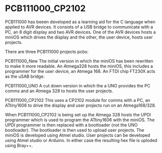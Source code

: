 # PCB111000_CP2102

PCB111000 has beeen developed as a learning aid for the C language when applied to AVR devices.
It consists of a USB bridge to communicate with a PC, an 8 digit display and two AVR devices. One of the AVR devices hosts a miniOS which drives the display and the other, the user device, hosts user projects.

There are three PCB111000 projects pcbs:

PCB111000_New The initial version in which the miniOS has been rewritten to make it more readable. An Atmega328 hosts the miniOS, this includes a programmer for the user device, an Atmega 168. An FTDI chip FT230X acts as the uSAB bridge.

PCB111000_UNO A cut down version in which the a UNO provides the PC comms and an Atmega 328 to hosts the user projects.

PCB111000_CP2102 This uses a CP2102 module for comms with a PC, an ATtiny1606 to drive the display and user projects run on an Atmega168/328.


When PCB111000_CP2102 is being set up the Atmega 328 hosts the UPDI programmer which is used to program the ATtiny1606 with the miniOS.
The UPDI programmer is then replaced with a bootloader (not the UNO bootloader).
The bootloader is then used to upload user projects.
The miniOS is developed using Atmel studio.
User projects can be developed using Atmel studio or Arduino.
In either case the resulting hex file is uploded using Bray++.

